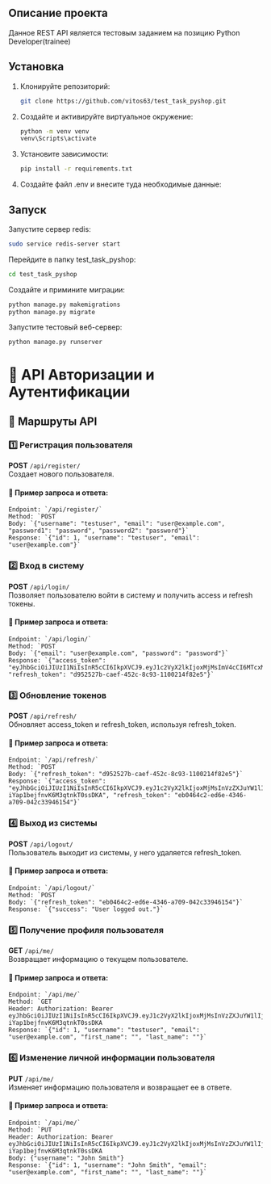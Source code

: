 ## Описание проекта

Данное REST API является тестовым заданием на позицию Python Developer(trainee) 

## Установка


1. Клонируйте репозиторий:

    ```bash
    git clone https://github.com/vitos63/test_task_pyshop.git
    ```

2. Создайте и активируйте виртуальное окружение:

    ```bash
    python -m venv venv
    venv\Scripts\activate 
    ```

3. Установите зависимости:

    ```bash
    pip install -r requirements.txt
    ```

4. Создайте файл .env и внесите туда необходимые данные:


## Запуск

Запустите сервер redis:

```bash
sudo service redis-server start
```

Перейдите в папку test_task_pyshop:

```bash
cd test_task_pyshop
```

Создайте и примините миграции:

```bash
python manage.py makemigrations
python manage.py migrate
```

Запустите тестовый веб-сервер:

```bash
python manage.py runserver
```

# 📌 API Авторизации и Аутентификации

## 📂 Маршруты API

### 1️⃣ Регистрация пользователя  
**POST** `/api/register/`  
Создает нового пользователя.

#### 🔹 Пример запроса и ответа:
```
Endpoint: `/api/register/`
Method: `POST
Body: `{"username": "testuser", "email": "user@example.com", "password1": "password", "password2": "password"}`
Response: `{"id": 1, "username": "testuser", "email": "user@example.com"}`
```

### 2️⃣ Вход в систему  
**POST** `/api/login/`  
Позволяет пользователю войти в систему и получить access и refresh токены.  

#### 🔹 Пример запроса и ответа:
```
Endpoint: `/api/login/`
Method: `POST
Body: `{"email": "user@example.com", "password": "password"}`
Response: `{"access_token": "eyJhbGciOiJIUzI1NiIsInR5cCI6IkpXVCJ9.eyJ1c2VyX2lkIjoxMjMsImV4cCI6MTcxMjE0NTk0NiwiaWF0IjoxNzEyMTQ1OTE2fQ.KX6LM66tC3p3bUCdkWRQkPvariP8tzUfWd8Z13akCPY", "refresh_token": "d952527b-caef-452c-8c93-1100214f82e5"}`
```

### 3️⃣ Обновление токенов  
**POST** `/api/refresh/`  
Обновляет access_token и refresh_token, используя refresh_token.

#### 🔹 Пример запроса и ответа:
```
Endpoint: `/api/refresh/`
Method: `POST
Body: `{"refresh_token": "d952527b-caef-452c-8c93-1100214f82e5"}`
Response: `{"access_token": "eyJhbGciOiJIUzI1NiIsInR5cCI6IkpXVCJ9.eyJ1c2VyX2lkIjoxMjMsInVzZXJuYW1lIjoiZXhhbXBsZVVzZXIiLCJleHAiOjE3MTIxNDYxNDd9.zKobBlRuOiJSxCmi-iYap1bejfnvK6M3qtnkT0ssDKA", "refresh_token": "eb0464c2-ed6e-4346-a709-042c33946154"}`
```

### 4️⃣ Выход из системы  
**POST** `/api/logout/`  
Пользователь выходит из системы, у него удаляется refresh_token.

#### 🔹 Пример запроса и ответа:
```
Endpoint: `/api/logout/`
Method: `POST
Body: `{"refresh_token": "eb0464c2-ed6e-4346-a709-042c33946154"}`
Response: `{"success": "User logged out."}`
```

### 5️⃣ Получение профиля пользователя  
**GET** `/api/me/`  
Возвращает информацию о текущем пользователе.

#### 🔹 Пример запроса и ответа:
```
Endpoint: `/api/me/`
Method: `GET
Header: Authorization: Bearer eyJhbGciOiJIUzI1NiIsInR5cCI6IkpXVCJ9.eyJ1c2VyX2lkIjoxMjMsInVzZXJuYW1lIjoiZXhhbXBsZVVzZXIiLCJleHAiOjE3MTIxNDYxNDd9.zKobBlRuOiJSxCmi-iYap1bejfnvK6M3qtnkT0ssDKA
Response: `{"id": 1, "username": "testuser", "email": "user@example.com", "first_name": "", "last_name": ""}`
```

### 6️⃣ Изменение личной информации пользователя
**PUT** `/api/me/`  
Изменяет информацию пользователя и возвращает ее в ответе.

#### 🔹 Пример запроса и ответа:
```
Endpoint: `/api/me/`
Method: `PUT
Header: Authorization: Bearer eyJhbGciOiJIUzI1NiIsInR5cCI6IkpXVCJ9.eyJ1c2VyX2lkIjoxMjMsInVzZXJuYW1lIjoiZXhhbXBsZVVzZXIiLCJleHAiOjE3MTIxNDYxNDd9.zKobBlRuOiJSxCmi-iYap1bejfnvK6M3qtnkT0ssDKA
Body: {"username": "John Smith"}
Response: `{"id": 1, "username": "John Smith", "email": "user@example.com", "first_name": "", "last_name": ""}`
```